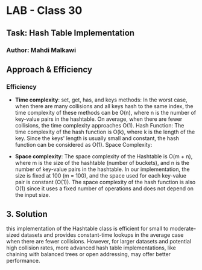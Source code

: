 # LAB - Class 30
## Task: Hash Table Implementation
### Author: Mahdi Malkawi


## Approach & Efficiency

### Efficiency

- **Time complexity**: set, get, has, and keys methods: In the worst case, when there are many collisions and all keys hash to the same index, the time complexity of these methods can be O(n), where n is the number of key-value pairs in the hashtable. On average, when there are fewer collisions, the time complexity approaches O(1).
Hash Function: The time complexity of the hash function is O(k), where k is the length of the key. Since the keys' length is usually small and constant, the hash function can be considered as O(1).
Space Complexity:

- **Space complexity**: The space complexity of the Hashtable is O(m + n), where m is the size of the hashtable (number of buckets), and n is the number of key-value pairs in the hashtable. In our implementation, the size is fixed at 100 (m = 100), and the space used for each key-value pair is constant (O(1)).
The space complexity of the hash function is also O(1) since it uses a fixed number of operations and does not depend on the input size.

## 3. Solution

this implementation of the Hashtable class is efficient for small to moderate-sized datasets and provides constant-time lookups in the average case when there are fewer collisions. However, for larger datasets and potential high collision rates, more advanced hash table implementations, like chaining with balanced trees or open addressing, may offer better performance.